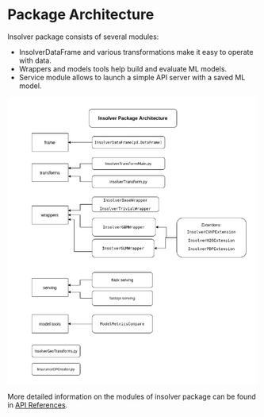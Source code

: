 # Package Architecture

Insolver package consists of several modules:

- InsolverDataFrame and various transformations make it easy to operate with data.
- Wrappers and models tools help build and evaluate ML models.
- Service module allows to launch a simple API server with a saved ML model.

![insolver architecture](insolver_architecture.png)

More detailed information on the modules of insolver package can be found in [API References](api_ref.md).
